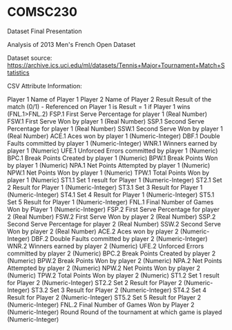# COMSC230
Dataset Final Presentation

Analysis of 2013 Men's French Open Dataset

Dataset source: https://archive.ics.uci.edu/ml/datasets/Tennis+Major+Tournament+Match+Statistics


CSV Attribute Information:

Player 1 Name of Player 1
Player 2 Name of Player 2
Result Result of the match (0/1) - Referenced on Player 1 is Result = 1 if Player 1 wins (FNL.1>FNL.2)
FSP.1 First Serve Percentage for player 1 (Real Number)
FSW.1 First Serve Won by player 1 (Real Number)
SSP.1 Second Serve Percentage for player 1 (Real Number)
SSW.1 Second Serve Won by player 1 (Real Number)
ACE.1 Aces won by player 1 (Numeric-Integer)
DBF.1 Double Faults committed by player 1 (Numeric-Integer)
WNR.1 Winners earned by player 1 (Numeric)
UFE.1 Unforced Errors committed by player 1 (Numeric)
BPC.1 Break Points Created by player 1 (Numeric)
BPW.1 Break Points Won by player 1 (Numeric)
NPA.1 Net Points Attempted by player 1 (Numeric)
NPW.1 Net Points Won by player 1 (Numeric)
TPW.1 Total Points Won by player 1 (Numeric)
ST1.1 Set 1 result for Player 1 (Numeric-Integer)
ST2.1 Set 2 Result for Player 1 (Numeric-Integer)
ST3.1 Set 3 Result for Player 1 (Numeric-Integer)
ST4.1 Set 4 Result for Player 1 (Numeric-Integer)
ST5.1 Set 5 Result for Player 1 (Numeric-Integer)
FNL.1 Final Number of Games Won by Player 1 (Numeric-Integer)
FSP.2 First Serve Percentage for player 2 (Real Number)
FSW.2 First Serve Won by player 2 (Real Number)
SSP.2 Second Serve Percentage for player 2 (Real Number)
SSW.2 Second Serve Won by player 2 (Real Number)
ACE.2 Aces won by player 2 (Numeric-Integer)
DBF.2 Double Faults committed by player 2 (Numeric-Integer)
WNR.2 Winners earned by player 2 (Numeric)
UFE.2 Unforced Errors committed by player 2 (Numeric)
BPC.2 Break Points Created by player 2 (Numeric)
BPW.2 Break Points Won by player 2 (Numeric)
NPA.2 Net Points Attempted by player 2 (Numeric)
NPW.2 Net Points Won by player 2 (Numeric)
TPW.2 Total Points Won by player 2 (Numeric)
ST1.2 Set 1 result for Player 2 (Numeric-Integer)
ST2.2 Set 2 Result for Player 2 (Numeric-Integer)
ST3.2 Set 3 Result for Player 2 (Numeric-Integer)
ST4.2 Set 4 Result for Player 2 (Numeric-Integer)
ST5.2 Set 5 Result for Player 2 (Numeric-Integer)
FNL.2 Final Number of Games Won by Player 2 (Numeric-Integer)
Round Round of the tournament at which game is played (Numeric-Integer) 
